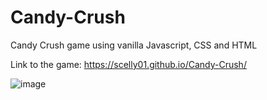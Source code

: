 # Candy-Crush
Candy Crush game using vanilla Javascript, CSS and HTML

Link to the game: 
https://scelly01.github.io/Candy-Crush/

![image](https://user-images.githubusercontent.com/92203911/166104138-58b0f3ef-d040-41eb-a2e4-f0c4762043ca.png)

